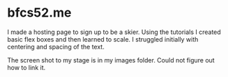 # bfcs52.me
I made a hosting page to sign up to be a skier. Using the tutorials I created basic flex boxes and then learned to scale. I struggled initially with centering
and spacing of the text. 

The screen shot to my stage is in my images folder. Could not figure out how to link it. 
